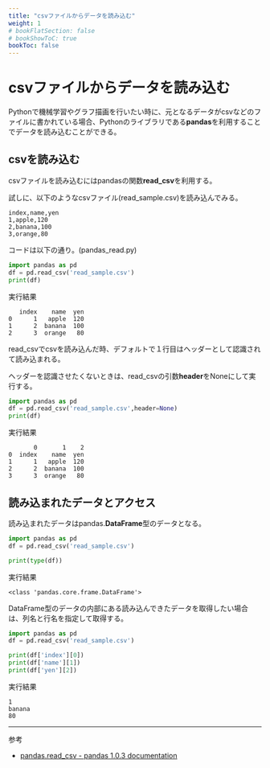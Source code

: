 ```yaml
---
title: "csvファイルからデータを読み込む"
weight: 1
# bookFlatSection: false
# bookShowToC: true
bookToc: false
---
```


# csvファイルからデータを読み込む

Pythonで機械学習やグラフ描画を行いたい時に、元となるデータがcsvなどのファイルに書かれている場合、Pythonのライブラリである**pandas**を利用することでデータを読み込むことができる。

## csvを読み込む

csvファイルを読み込むにはpandasの関数**read_csv**を利用する。

試しに、以下のようなcsvファイル(read_sample.csv)を読み込んでみる。

```
index,name,yen
1,apple,120
2,banana,100
3,orange,80
```

コードは以下の通り。(pandas_read.py)

```python
import pandas as pd
df = pd.read_csv('read_sample.csv')
print(df)
```

実行結果

```
   index    name  yen
0      1   apple  120
1      2  banana  100
2      3  orange   80
```

read_csvでcsvを読み込んだ時、デフォルトで１行目はヘッダーとして認識されて読み込まれる。

ヘッダーを認識させたくないときは、read_csvの引数**header**をNoneにして実行する。

```python
import pandas as pd
df = pd.read_csv('read_sample.csv',header=None)
print(df)
```

実行結果

```
       0       1    2
0  index    name  yen
1      1   apple  120
2      2  banana  100
3      3  orange   80
```

## 読み込まれたデータとアクセス

読み込まれたデータはpandas.**DataFrame**型のデータとなる。

```python
import pandas as pd
df = pd.read_csv('read_sample.csv')

print(type(df))
```

実行結果
```
<class 'pandas.core.frame.DataFrame'>
```

DataFrame型のデータの内部にある読み込んできたデータを取得したい場合は、列名と行名を指定して取得する。

```python
import pandas as pd
df = pd.read_csv('read_sample.csv')

print(df['index'][0])
print(df['name'][1])
print(df['yen'][2])
```

実行結果

```
1
banana
80
```


<hr>

参考

- [pandas.read_csv - pandas 1.0.3 documentation](https://pandas.pydata.org/pandas-docs/stable/reference/api/pandas.read_csv.html)
